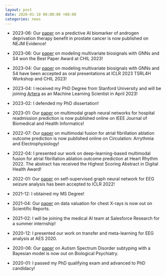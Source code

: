 ```yaml
---
layout: post
date: 2020-01-10 00:00:00 +08:00
categories: news
---
```

* 2023-06: Our [paper](https://evidence.nejm.org/doi/full/10.1056/EVIDoa2300023) on a predictive AI biomarker of androgen deprivation therapy benefit in prostate cancer is now published on NEJM Evidence!

* 2023-06: Our [paper](https://proceedings.mlr.press/v209/tang23a/tang23a.pdf) on modeling multivariate biosignals with GNNs and S4 won the Best Paper Award at CHIL 2023!

* 2023-04: Our [paper](https://arxiv.org/abs/2211.11176) on modeling multivariate biosignals with GNNs and S4 have been accepted as oral presentations at ICLR 2023 TSRL4H Workshop and CHIL 2023!

* 2023-04: I received my PhD Degree from Stanford University and will be joining [Artera](https://artera.ai/) as an Machine Learning Scientist in April 2023!

* 2023-02: I defended my PhD dissertation!

* 2023-01: Our [paper](https://doi.org/10.1109/JBHI.2023.3236888) on multimodal graph neural networks for hospital readmission prediction is now published online on IEEE Journal of Biomedical and Health Informatics!

* 2022-07: Our [paper](https://doi.org/10.1161/CIRCEP.122.010850) on multimodal fusion for atrial fibrillation ablation outcome prediction is now published online on Circulation: Arrythmia and Electrophysiology!

* 2022-04: I presented our work on deep-learning-based multimodal fusion for atrial fibrillation ablation outcome prediction at Heart Rhythm 2022. The abstract has received the Highest Scoring Abstract in Digital Health Award!

* 2022-01: Our [paper](https://openreview.net/pdf?id=k9bx1EfHI_-) on self-supervised graph neural network for EEG seizure analysis has been accepted to ICLR 2022!

* 2021-12: I obtained my MS Degree!

* 2021-04: Our [paper](https://doi.org/10.1038/s41598-021-87762-2) on data valuation for chest X-rays is now out on Scientific Reports.

* 2021-02: I will be joining the medical AI team at Salesforce Research for a summer internship!

* 2020-12: I presented our work on transfer and meta-learning for EEG analysis at AES 2020.

* 2020-06: Our [paper](https://doi.org/10.1016/j.biopsych.2019.11.009) on Autism Spectrum Disorder subtyping with a Bayesian model is now out on Biological Psychiatry.

* 2020-01: I passed my PhD qualifying exam and advanced to PhD candidacy!
